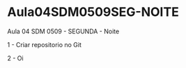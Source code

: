# Aula04SDM0509SEG-NOITE

Aula 04 SDM 0509 - SEGUNDA - Noite 

1 - Criar repositorio no Git

2 - Oi
